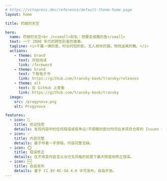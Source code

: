 ```yaml
---
# https://vitepress.dev/reference/default-theme-home-page
layout: home

title: 药娘的天空

hero:
  name: 药娘的天空<br /><small>别名：想要变成鹰的鱼</small>
  text: 一个 2000 年代的跨性别者的故事。
  tagline: <i>千篇一律的景，时长时短的影。无人相伴的路，惝恍迷离的舞。</i>
  actions:
    - theme: brand
      text: 开始阅读
      link: /foreword
    - theme: brand
      text: 下载电子书
      link: https://github.com/transky-book/transky/releases
    - theme: alt
      text: 在 GitHub 上查看
      link: https://github.com/transky-book/transky
  image:
    src: /progynova.png
    alt: Progynova

features:
  - icon: 🔧
    title: 欢迎找茬
    details: 发现内容中的任何错误或有争议/不顺眼的部分均可在本项目仓库的 Issues 提出或创建 Pull request。
  - icon: ✅
    title: 内容完整
    details: 基于作者一手原稿，内容完整无缺。
  - icon: ⭕
    title: 错误修正
    details: 在不改变内容含义与行文风格的前提下最大限度地修正错误。
  - icon: 🆓
    title: 自由发布
    details: 基于 CC BY-NC-SA 4.0 许可发布，自由开放。
---
```

